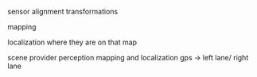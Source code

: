 
sensor alignment transformations

mapping

localization where they are on that map

scene provider
perception mapping and localization
gps -> left lane/ right lane
